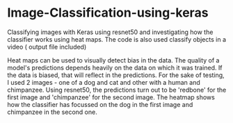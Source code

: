 # Image-Classification-using-keras
Classifying images with Keras using resnet50 and investigating how the classifier works using heat maps. The code is also used classify objects in a video ( output file included)

Heat maps can be used to visually detect bias in the data. 
The quality of a model's predictions depends heavily on the data on which it was trained. If the data is biased, that will reflect in the predictions.
For the sake of testing, I used 2 images - one of a dog and cat and other with a human and chimpanzee. 
Using resnet50, the predictions turn out to be 'redbone' for the first image and 'chimpanzee' for the second image. 
The heatmap shows how the classifier has focussed on the dog in the first image and chimpanzee in the second one. 

